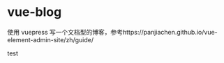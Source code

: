 # vue-blog

使用 vuepress 写一个文档型的博客，参考https://panjiachen.github.io/vue-element-admin-site/zh/guide/

test
